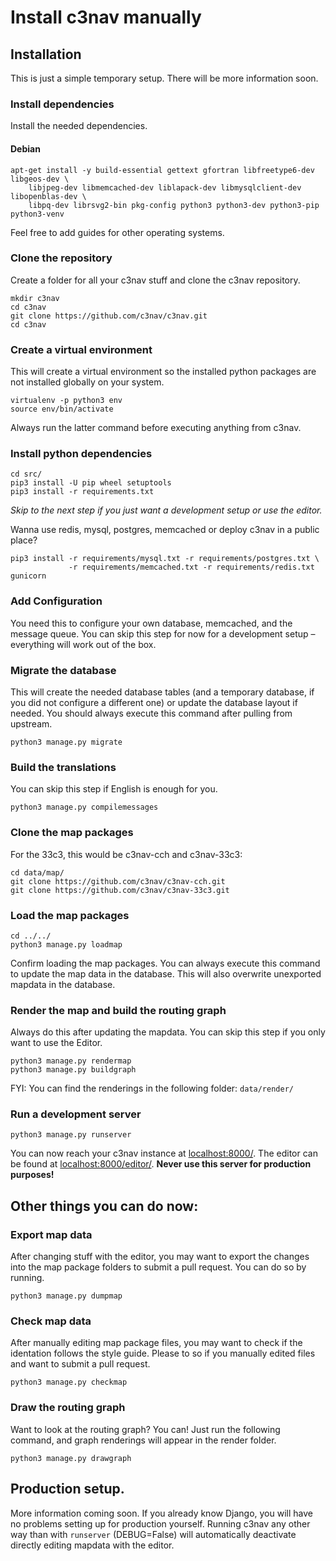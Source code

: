 # Install c3nav manually

## Installation

This is just a simple temporary setup. There will be more information soon.

### Install dependencies

Install the needed dependencies.

#### Debian

```
apt-get install -y build-essential gettext gfortran libfreetype6-dev libgeos-dev \
    libjpeg-dev libmemcached-dev liblapack-dev libmysqlclient-dev libopenblas-dev \
    libpq-dev librsvg2-bin pkg-config python3 python3-dev python3-pip python3-venv
```

Feel free to add guides for other operating systems.

### Clone the repository

Create a folder for all your c3nav stuff and clone the c3nav repository.

```
mkdir c3nav
cd c3nav
git clone https://github.com/c3nav/c3nav.git
cd c3nav
```

### Create a virtual environment

This will create a virtual environment so the installed python packages are not installed globally on your system.

```
virtualenv -p python3 env
source env/bin/activate
```

Always run the latter command before executing anything from c3nav.


### Install python dependencies

```
cd src/
pip3 install -U pip wheel setuptools
pip3 install -r requirements.txt
```

*Skip to the next step if you just want a development setup or use the editor.*

Wanna use redis, mysql, postgres, memcached or deploy c3nav in a public place?

```
pip3 install -r requirements/mysql.txt -r requirements/postgres.txt \
             -r requirements/memcached.txt -r requirements/redis.txt gunicorn
```

### Add Configuration

You need this to configure your own database, memcached, and the message queue. You can skip this step for now for a development setup – everything will work out of the box.

### Migrate the database

This will create the needed database tables (and a temporary database, if you did not configure a different one) or update the database layout if needed. You should always execute this command after pulling from upstream.

```
python3 manage.py migrate
```

### Build the translations

You can skip this step if English is enough for you.

```
python3 manage.py compilemessages
```

### Clone the map packages

For the 33c3, this would be c3nav-cch and c3nav-33c3:

```
cd data/map/
git clone https://github.com/c3nav/c3nav-cch.git
git clone https://github.com/c3nav/c3nav-33c3.git
```

### Load the map packages

```
cd ../../
python3 manage.py loadmap
```

Confirm loading the map packages. You can always execute this command to update the map data in the database. This will also overwrite unexported mapdata in the database.

### Render the map and build the routing graph

Always do this after updating the mapdata. You can skip this step if you only want to use the Editor.

```
python3 manage.py rendermap
python3 manage.py buildgraph
```

FYI: You can find the renderings in the following folder: `data/render/`

### Run a development server

```
python3 manage.py runserver
```

You can now reach your c3nav instance at [localhost:8000/](http://localhost:8000/). The editor can be found at [localhost:8000/editor/](http://localhost:8000/editor/). **Never use this server for production purposes!**

## Other things you can do now:

### Export map data

After changing stuff with the editor, you may want to export the changes into the map package folders to submit a pull request. You can do so by running.

```
python3 manage.py dumpmap
```

### Check map data

After manually editing map package files, you may want to check if the identation follows the style guide. Please to so if you manually edited files and want to submit a pull request.

```
python3 manage.py checkmap
```

### Draw the routing graph

Want to look at the routing graph? You can! Just run the following command, and graph renderings will appear in the render folder.

```
python3 manage.py drawgraph
```

## Production setup.

More information coming soon. If you already know Django, you will have no problems setting up for production yourself. Running c3nav any other way than with `runserver` (DEBUG=False) will automatically deactivate directly editing mapdata with the editor.
